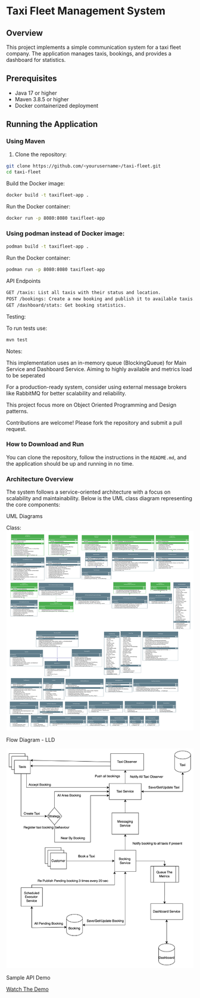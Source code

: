 
# Taxi Fleet Management System

## Overview

This project implements a simple communication system for a taxi fleet company. The application manages taxis, bookings, and provides a dashboard for statistics.

## Prerequisites

- Java 17 or higher
- Maven 3.8.5 or higher
- Docker containerized deployment

## Running the Application

### Using Maven

1. Clone the repository:
```sh
git clone https://github.com/<yourusername>/taxi-fleet.git
cd taxi-fleet
```   
Build the Docker image:
```sh
docker build -t taxifleet-app .
````
Run the Docker container:
   ```sh
docker run -p 8080:8080 taxifleet-app
 ```

### Using podman instead of Docker image:
```sh
podman build -t taxifleet-app .
````
Run the Docker container:
   ```sh
podman run -p 8080:8080 taxifleet-app
 ```

API Endpoints
   ```sh
GET /taxis: List all taxis with their status and location.
POST /bookings: Create a new booking and publish it to available taxis.
GET /dashboard/stats: Get booking statistics.
```
Testing:

To run tests use:
   ```sh
 mvn test
  ```

Notes:

This implementation uses an in-memory queue (BlockingQueue) for Main Service and Dashboard Service. Aiming to highly available and metrics load to be seperated

For a production-ready system, consider using external message brokers like RabbitMQ for better scalability and reliability.

This project focus more on Object Oriented Programming and Design patterns.

Contributions are welcome! Please fork the repository and submit a pull request.

### How to Download and Run

You can clone the repository, follow the instructions in the `README.md`, and the application should be up and running in no time.


### Architecture Overview

The system follows a service-oriented architecture with a focus on scalability and maintainability. Below is the UML class diagram representing the core components:




UML Diagrams

Class:
![UMLTaxiFleet.svg](UMLTaxiFleet.svg)

Flow Diagram - LLD

![Flow_Diagram.png](Flow_Diagram.png)

Sample API Demo

[Watch The Demo](https://youtu.be/4Lu-KPF7LdU)